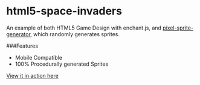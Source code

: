 # html5-space-invaders

An example of both HTML5 Game Design with enchant.js, and [pixel-sprite-generator][repo], which randomly generates sprites.

###Features
* Mobile Compatible
* 100% Procedurally generated Sprites
 
[View it in action here][demo]

[repo]:https://github.com/cfreeley/pixel-sprite-generator
[demo]:http://www.freeley.me/#/space-invaders
